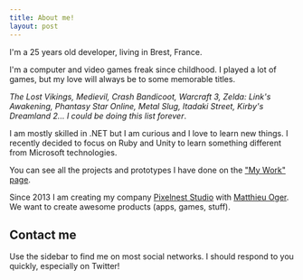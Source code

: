 ```yaml
---
title: About me!
layout: post
---
```


I'm a 25 years old developer, living in Brest, France.

I'm a computer and video games freak since childhood. I played a lot of games, but my love will always be to some memorable titles.

*The Lost Vikings, Medievil, Crash Bandicoot, Warcraft 3, Zelda: Link's Awakening, Phantasy Star Online, Metal Slug, Itadaki Street, Kirby's Dreamland 2... I could be doing this list forever*.

I am mostly skilled in .NET but I am curious and I love to learn new things. I recently decided to focus on Ruby and Unity to learn something different from Microsoft technologies.

You can see all the projects and prototypes I have done on the ["My Work" page](http://www.dmayance.com/work).

Since 2013 I am creating my company [Pixelnest Studio](http://pixelnest.io) with [Matthieu Oger](http://solarsailer.net). We want to create awesome products (apps, games, stuff).


## Contact me

Use the sidebar to find me on most social networks. I should respond to you quickly, especially on Twitter!
